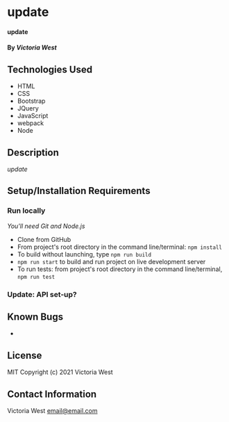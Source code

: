 # update

#### update

#### By _**Victoria West**_

## Technologies Used
* HTML
* CSS
* Bootstrap
* JQuery
* JavaScript
* webpack
* Node

## Description
_update_

## Setup/Installation Requirements
### Run locally
_You'll need Git and Node.js_
* Clone from GitHub
* From project's root directory in the command line/terminal: `npm install`
* To build without launching, type `npm run build`
* `npm run start` to build and run project on live development server
* To run tests: from project's root directory in the command line/terminal, `npm run test`
### Update: API set-up?

## Known Bugs
* 
## License
MIT
Copyright (c) 2021 Victoria West
## Contact Information
Victoria West email@email.com

